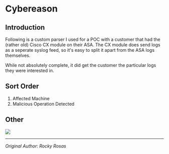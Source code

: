 # Cybereason
## Introduction
Following is a custom parser I used for a POC with a customer that had the (rather old) Cisco CX module on their ASA.  The CX module does send logs as a seperate syslog feed, so it's easy to split it apart from the ASA logs themselves.

While not absolutely complete, it did get the customer the particular logs they were interested in.

## Sort Order
1. Affected Machine
1. Malicious Operation Detected

## Other
![](https://github.schq.secious.com/CustomerSuccess/LogSources/blob/master/Cybereason/cybereason_ruleBuilder.jpg)


***
*Original Author: Rocky Rosas*
